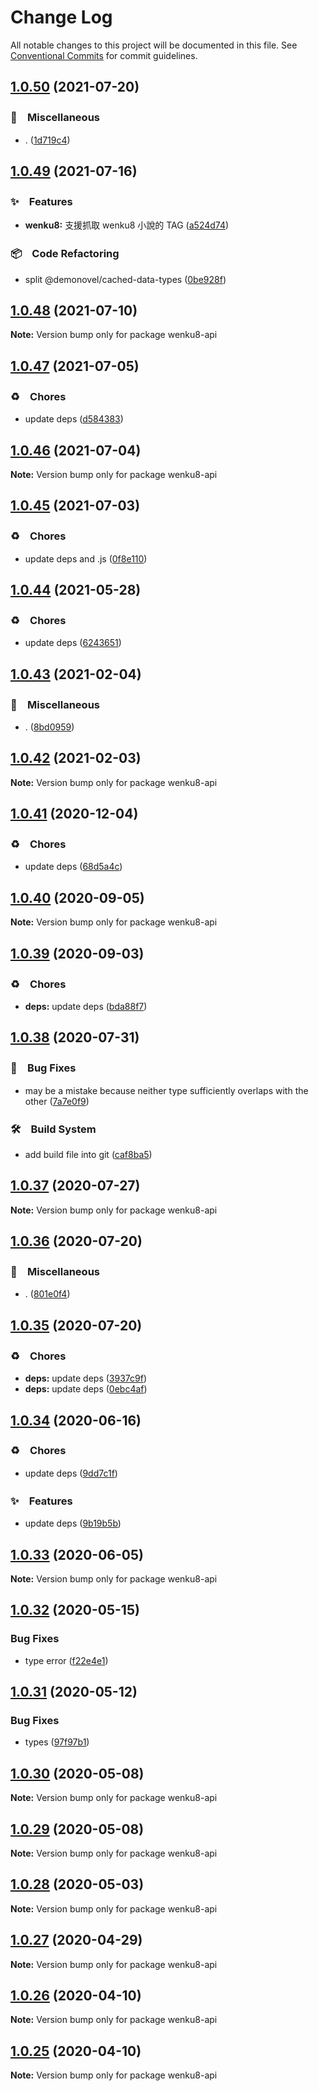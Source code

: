 # Change Log

All notable changes to this project will be documented in this file.
See [Conventional Commits](https://conventionalcommits.org) for commit guidelines.

## [1.0.50](https://github.com/bluelovers/ws-rest/compare/wenku8-api@1.0.49...wenku8-api@1.0.50) (2021-07-20)


### 🔖　Miscellaneous

* . ([1d719c4](https://github.com/bluelovers/ws-rest/commit/1d719c4002fcca27ce0f598e9776e33892e27b5f))





## [1.0.49](https://github.com/bluelovers/ws-rest/compare/wenku8-api@1.0.48...wenku8-api@1.0.49) (2021-07-16)


### ✨　Features

* **wenku8:** 支援抓取 wenku8 小說的 TAG ([a524d74](https://github.com/bluelovers/ws-rest/commit/a524d74db653f527b4c71db45644afeb4b05651b))


### 📦　Code Refactoring

* split @demonovel/cached-data-types ([0be928f](https://github.com/bluelovers/ws-rest/commit/0be928fa38a56edea3444718e4762ec8653f9552))





## [1.0.48](https://github.com/bluelovers/ws-rest/compare/wenku8-api@1.0.47...wenku8-api@1.0.48) (2021-07-10)

**Note:** Version bump only for package wenku8-api





## [1.0.47](https://github.com/bluelovers/ws-rest/compare/wenku8-api@1.0.46...wenku8-api@1.0.47) (2021-07-05)


### ♻️　Chores

* update deps ([d584383](https://github.com/bluelovers/ws-rest/commit/d58438305e1a92d2f5cb598c14ae70081e8e850d))





## [1.0.46](https://github.com/bluelovers/ws-rest/compare/wenku8-api@1.0.45...wenku8-api@1.0.46) (2021-07-04)

**Note:** Version bump only for package wenku8-api





## [1.0.45](https://github.com/bluelovers/ws-rest/compare/wenku8-api@1.0.44...wenku8-api@1.0.45) (2021-07-03)


### ♻️　Chores

* update deps and .js ([0f8e110](https://github.com/bluelovers/ws-rest/commit/0f8e11034efcbb341219c706e731a851c881b8bf))





## [1.0.44](https://github.com/bluelovers/ws-rest/compare/wenku8-api@1.0.43...wenku8-api@1.0.44) (2021-05-28)


### ♻️　Chores

* update deps ([6243651](https://github.com/bluelovers/ws-rest/commit/6243651447df13ddfb9eb5316af30b849771e617))





## [1.0.43](https://github.com/bluelovers/ws-rest/compare/wenku8-api@1.0.42...wenku8-api@1.0.43) (2021-02-04)


### 🔖　Miscellaneous

* . ([8bd0959](https://github.com/bluelovers/ws-rest/commit/8bd0959c91aa2315276e6fd7c805c0c36373f595))





## [1.0.42](https://github.com/bluelovers/ws-rest/compare/wenku8-api@1.0.41...wenku8-api@1.0.42) (2021-02-03)

**Note:** Version bump only for package wenku8-api





## [1.0.41](https://github.com/bluelovers/ws-rest/compare/wenku8-api@1.0.40...wenku8-api@1.0.41) (2020-12-04)


### ♻️　Chores

* update deps ([68d5a4c](https://github.com/bluelovers/ws-rest/commit/68d5a4c1b9799d3028b645310b58f452dd7f5c03))





## [1.0.40](https://github.com/bluelovers/ws-rest/compare/wenku8-api@1.0.39...wenku8-api@1.0.40) (2020-09-05)

**Note:** Version bump only for package wenku8-api





## [1.0.39](https://github.com/bluelovers/ws-rest/compare/wenku8-api@1.0.38...wenku8-api@1.0.39) (2020-09-03)


### ♻️　Chores

* **deps:** update deps ([bda88f7](https://github.com/bluelovers/ws-rest/commit/bda88f7b9dd10e80929deb623e3f4941655e7c5b))





## [1.0.38](https://github.com/bluelovers/ws-rest/compare/wenku8-api@1.0.37...wenku8-api@1.0.38) (2020-07-31)


### 🐛　Bug Fixes

* may be a mistake because neither type sufficiently overlaps with the other ([7a7e0f9](https://github.com/bluelovers/ws-rest/commit/7a7e0f908f6cc0a32cfc2fdf963dcc765d19b562))


### 🛠　Build System

* add build file into git ([caf8ba5](https://github.com/bluelovers/ws-rest/commit/caf8ba5fc11fb02b76fa845cff137922378d6e46))





## [1.0.37](https://github.com/bluelovers/ws-rest/compare/wenku8-api@1.0.36...wenku8-api@1.0.37) (2020-07-27)

**Note:** Version bump only for package wenku8-api





## [1.0.36](https://github.com/bluelovers/ws-rest/compare/wenku8-api@1.0.35...wenku8-api@1.0.36) (2020-07-20)


### 🔖　Miscellaneous

* . ([801e0f4](https://github.com/bluelovers/ws-rest/commit/801e0f4ff7bd29c81e67934636f57e57d0d01c74))





## [1.0.35](https://github.com/bluelovers/ws-rest/compare/wenku8-api@1.0.34...wenku8-api@1.0.35) (2020-07-20)


### ♻️　Chores

* **deps:** update deps ([3937c9f](https://github.com/bluelovers/ws-rest/commit/3937c9f90040c4804c841bcb40fbe90e9654a652))
* **deps:** update deps ([0ebc4af](https://github.com/bluelovers/ws-rest/commit/0ebc4af0fd3c2fa7f74dfdaf32be84d657c4209c))





## [1.0.34](https://github.com/bluelovers/ws-rest/compare/wenku8-api@1.0.33...wenku8-api@1.0.34) (2020-06-16)


### ♻️　Chores

*  update deps ([9dd7c1f](https://github.com/bluelovers/ws-rest/commit/9dd7c1fc5b40ac28a6f928c89dbf36be1add89c6))


### ✨　Features

*  update deps ([9b19b5b](https://github.com/bluelovers/ws-rest/commit/9b19b5bf40d40a9761fc01fe7daa630fcf4df1e8))





## [1.0.33](https://github.com/bluelovers/ws-rest/compare/wenku8-api@1.0.32...wenku8-api@1.0.33) (2020-06-05)

**Note:** Version bump only for package wenku8-api





## [1.0.32](https://github.com/bluelovers/ws-rest/compare/wenku8-api@1.0.31...wenku8-api@1.0.32) (2020-05-15)


### Bug Fixes

* type error ([f22e4e1](https://github.com/bluelovers/ws-rest/commit/f22e4e10b17b27a26188ed3c80e78bdf83425aec))





## [1.0.31](https://github.com/bluelovers/ws-rest/compare/wenku8-api@1.0.30...wenku8-api@1.0.31) (2020-05-12)


### Bug Fixes

* types ([97f97b1](https://github.com/bluelovers/ws-rest/commit/97f97b1ef461c1e46893b1d2df329782e0e9a8da))





## [1.0.30](https://github.com/bluelovers/ws-rest/compare/wenku8-api@1.0.29...wenku8-api@1.0.30) (2020-05-08)

**Note:** Version bump only for package wenku8-api





## [1.0.29](https://github.com/bluelovers/ws-rest/compare/wenku8-api@1.0.28...wenku8-api@1.0.29) (2020-05-08)

**Note:** Version bump only for package wenku8-api





## [1.0.28](https://github.com/bluelovers/ws-rest/compare/wenku8-api@1.0.27...wenku8-api@1.0.28) (2020-05-03)

**Note:** Version bump only for package wenku8-api





## [1.0.27](https://github.com/bluelovers/ws-rest/compare/wenku8-api@1.0.26...wenku8-api@1.0.27) (2020-04-29)

**Note:** Version bump only for package wenku8-api





## [1.0.26](https://github.com/bluelovers/ws-rest/compare/wenku8-api@1.0.25...wenku8-api@1.0.26) (2020-04-10)

**Note:** Version bump only for package wenku8-api





## [1.0.25](https://github.com/bluelovers/ws-rest/compare/wenku8-api@1.0.24...wenku8-api@1.0.25) (2020-04-10)

**Note:** Version bump only for package wenku8-api
